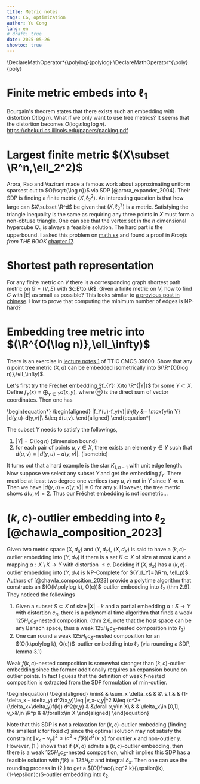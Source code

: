 ```yaml
---
title: Metric notes
tags: CG, optimization
author: Yu Cong
lang: en
# draft: true
date: 2025-05-26
showtoc: true
---
```


\DeclareMathOperator*{\polylog}{polylog}
\DeclareMathOperator*{\poly}{poly}

# Finite metric embeds into $\ell_1$

Bourgain's theorem states that there exists such an embedding with distortion $O(\log n)$. What if we only want to use tree metrics? It seems that the distortion becomes $O(\log n \log \log n)$. <https://chekuri.cs.illinois.edu/papers/packing.pdf>

# Largest finite metric $(X\subset \R^n,\ell_2^2)$

Arora, Rao and Vazirani made a famous work about approximating uniform sparsest cut to $O(\sqrt{\log n})$ via SDP [@arora_expander_2004]. Their SDP is finding a finite metric $(X,\ell_2^2)$. An interesting question is that how large can $X\subset \R^d$ be given that $(X,\ell_2^2)$ is a metric. Satisfying the triangle inequality is the same as requiring any three points in $X$ must form a non-obtuse triangle. One can see that the vertex set in the $n$ dimensional hypercube $Q_n$ is always a feasible solution. The hard part is the upperbound. I asked this problem on [math.sx](https://math.stackexchange.com/questions/5066765) and found a proof in *Proofs from THE BOOK* [chapter 17](https://link.springer.com/chapter/10.1007/978-3-662-57265-8_17).


# Shortest path representation

For any finite metric on $V$ there is a corresponding graph shortest path metric on $G=(V,E)$ with $c:E\to \R$. Given a finite metric on $V$, how to find $G$ with $|E|$ as small as possible? This looks similar to [a previous post in chinese](/posts/2023-01-26-minDAG.html). How to prove that computing the minimum number of edges is NP-hard?

# Embedding tree metric into $(\R^{O(\log n)},\ell_\infty)$

There is an exercise in [lecture notes 1](https://home.ttic.edu/~harry/teaching/pdf/lecture1.pdf) of TTIC CMCS 39600. Show that any $n$ point tree metric $(X,d)$ can be embedded isometrically into $(\R^{O(\log n)},\ell_\infty)$.

Let's first try the Fréchet embedding $f_{Y}: X\to \R^{|Y|}$ for some $Y\subset X$.
Define $f_{Y}(x)=\bigoplus_{y\in Y} d(x,y)$, where $\oplus$ is the direct sum of vector coordinates. 
Then one has

\begin{equation*}
\begin{aligned}
\|f_Y(u)-f_y(v)\|_\infty    &= \max_{y\in Y} |d(y,u)-d(y,v)|\\
                            &\leq d(u,v).
\end{aligned}
\end{equation*}

The subset $Y$ needs to satisfy the followings,

1. $|Y|=O(\log n)$ (dimension bound)
2. for each pair of points $u,v\in X$, there exists an element $y\in Y$ such that $d(u,v)=|d(y,u)-d(y,v)|$. (isometric)

It turns out that a hard example is the star $K_{1,n-1}$ with unit edge length. Now suppose we select any subset $Y$ and get the embedding $f_Y$. There must be at least two degree one vertices (say $u,v$) not in $Y$ since $Y\ll n$. Then we have $|d(y,u)-d(y,v)|=0$ for any $y$. However, the tree metric shows $d(u,v)=2$. Thus our Fréchet embedding is not isometric...


# $(k,c)$-outlier embedding into $\ell_2$ [@chawla_composition_2023]

Given two metric space $(X,d_X)$ and $(Y,d_Y)$, $(X,d_X)$ is said to have a $(k,c)$-outlier embedding into $(Y,d_Y)$ if there is a set $K\subset X$ of size at most $k$ and a mapping $\alpha: X\setminus K \to Y$ with distortion $\leq c$. Deciding if $(X,d_X)$ has a $(k,c)$-outlier embedding into $(Y,d_Y)$ is NP-Complete for $(Y,d_Y)=(\R^n, \ell_p)$.
Authors of [@chawla_composition_2023] provide a polytime algorithm that constructs an $(O(k\polylog k), O(c))$-outlier embedding into $\ell_2$ (thm 2.9). They noticed the followings

1. Given a subset $S\subset X$ of size $|X|-k$ and a partial embedding $\alpha: S \to Y$ with distortion $c_S$, there is a polynomial time algorithm that finds a weak $125 H_k c_S$-nested composition. (thm 2.6, note that the host space can be any Banach space, thus a weak $125 H_k c_S$-nested composition into $\ell_2$)
2. One can round a weak $125 H_k c_S$-nested composition for an $(O(k\polylog k), O(c))$-outlier embedding into $\ell_2$ (via rounding a SDP, lemma 3.1)

Weak $f(k,c)$-nested composition is somewhat stronger than $(k,c)$-outlier embedding since the former additionally requires an expansion bound on outlier points.
In fact I guess that the definition of weak $f$-nested composition is extracted from the SDP formulation of min-outlier.

\begin{equation}
\begin{aligned}
\min&   &   \sum_x \delta_x&    &   &\\
s.t.&   &   (1-\delta_x - \delta_y) d^2(x,y)\leq \|v_x-v_y\|^2 &\leq (c^2+(\delta_x+\delta_y)f(k)) d^2(x,y) &   &\forall x,y\in X\\
    &   &   \delta_x\in [0,1], v_x&\in \R^p   &   &\forall x\in X
\end{aligned}
\end{equation}

Note that this SDP is **not** a relaxation for $(k,c)$-outlier embedding (finding the smallest $k$ for fixed $c$) since the optimal solution may not satisfy the constraint $\|v_x-v_y\|^2\leq (c^2+f(k))d^2(x,y)$ for outlier $x$ and non-outlier $y$.
However, (1.) shows that if $(X,d)$ admits a $(k,c)$-outlier embedding, then there is a weak $125 H_k c_S$-nested composition, which implies this SDP has a feasible solution with $f(k)=125 H_k c$ and integral $\delta_x$.
Then one can use the rounding process in (2.) to get a $(O(\frac{\log^2 k}{\epsilon}k),(1+\epsilon)c)$-outlier embedding into $\ell_2$.